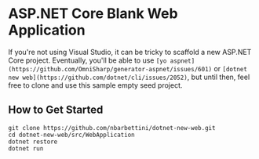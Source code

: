 # ASP.NET Core Blank Web Application

If you're not using Visual Studio, it can be tricky to scaffold a new ASP.NET Core project. Eventually, you'll be able to use `[yo aspnet](https://github.com/OmniSharp/generator-aspnet/issues/601)` or `[dotnet new web](https://github.com/dotnet/cli/issues/2052)`, but until then, feel free to clone and use this sample empty seed project.

## How to Get Started

```
git clone https://github.com/nbarbettini/dotnet-new-web.git
cd dotnet-new-web/src/WebApplication
dotnet restore
dotnet run
```

